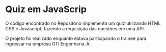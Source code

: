 <h1>Quiz em JavaScrip</h1>
<p>O código encontrado no Repositório implementa um quiz utilizando HTML CSS e Javascript, fazendo a requisição das questões em uma API.</p>
<p>O projeto foi realizado enquanto estava participando o trainee para ingressar na empresa GTi Engenharia Jr.</p>
